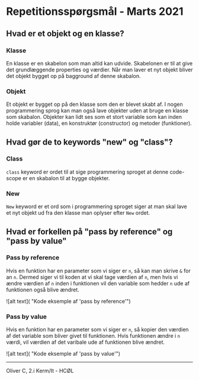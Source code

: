# Repetitionsspørgsmål - Marts 2021
## Hvad er et objekt og en klasse?
### Klasse
En klasse er en skabelon som man altid kan udvide. Skabelonen er til at give det grundlæggende properties og værdier. Når man laver et nyt objekt bliver det objekt bygget op på bagground af denne skabalon.

### Objekt
Et objekt er bygget op på den klasse som den er blevet skabt af. I nogen programmering sprog kan man også lave objekter uden at bruge en klasse som skabalon. Objekter kan lidt ses som et stort variable som kan inden holde variabler (data), en konstruktør (constructor) og metoder (funktioner).

## Hvad gør de to keywords "new" og "class"?
### Class
`class` keyword er ordet til at sige programmering sproget at denne code-scope er en skabalon til at bygge objekter.

### New
`New` keyword er et ord som i programmering sproget siger at man skal lave et nyt objekt ud fra den klasse man oplyser efter `New` ordet. 

## Hvad er forkellen på "pass by reference" og "pass by value"
### Pass by reference
Hvis en funktion har en parameter som vi siger er `n`, så kan man skrive `&` for an `n`. Dermed siger vi til koden at vi skal tage værdien af `n`, men hvis vi ændre værdien af `n` inden i funktionen vil den variable som hedder `n` ude af funktionen også blive ændret.

![alt text]( "Kode eksemple af 'pass by reference'")

### Pass by value
Hvis en funktion har en parameter som vi siger er `n`, så kopier den værdien af det variable som bliver givet til funktionen. Hvis funktionen ændre i `n` værdi, vil værdien af det varibale ude af funktionen blive ændret.

![alt text]( "Kode eksemple af 'pass by value'")

---
Oliver C, 2.i Kerm/It - HCØL